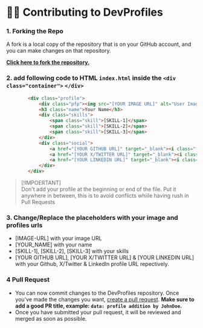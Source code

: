 # 👨‍💻 Contributing to DevProfiles

### 1. Forking the Repo
A fork is a local copy of the repository that is on your GitHub account, and you can make changes on that repository.

[**Click here to fork the repository.**](https://github.com/oyepriyansh/DevProfiles/fork)

### 2. add following code to HTML `index.html` inside the `<div class="container">` `</div>`

```html
        <div class="profile">
            <div class="pfp"><img src="[YOUR IMAGE URL]" alt="User Image"></div>
            <h3 class="name">Your Name</h3>
            <div class="skills">
                <span class="skill">[SKILL-1]</span>
                <span class="skill">[SKILL-2]</span>
                <span class="skill">[SKILL-3]</span>
            </div>
            <div class="social">
                <a href="[YOUR GITHUB URL]" target="_blank"><i class="fa-brands fa-github"></i></a>
                <a href="[YOUR X/TWITTER URL]" target="_blank"><i class="fa-brands fa-x-twitter"></i></a>
                <a href="[YOUR LINKEDIN URL]" target="_blank"><i class="fa-brands fa-linkedin-in"></i></a>
            </div>
        </div>
```

> [!IMPOERTANT]  
> Don't add your profile at the beginning or end of the file. Put it anywhere in between, this is to avoid conflicts whiile having rush in Pull Requests

### 3. Change/Replace the placeholders with your image and profiles urls
  - [IMAGE-URL] with your image URL
  - [YOUR_NAME] with your name
  - [SKILL-1], [SKILL-2], [SKILL-3] with your skills
  - [YOUR GITHUB URL], [YOUR X/TWITTER URL] & [YOUR LINKEDIN URL] with your Github, X/Twitter & LinkedIn profile URL repectively.

### 4 Pull Request 
- You can now commit changes to the DevProfiles repository. Once you've made the changes you want, [create a pull request](https://github.com/oyepriyansh/DevProfiles/pulls). **Make sure to add a good PR title, example: `data: profile addition by JohnDoe`.**
- Once you have submitted your pull request, it will be reviewed and merged as soon as possible.


